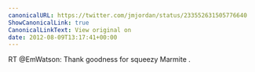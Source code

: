 ```yaml
---
canonicalURL: https://twitter.com/jmjordan/status/233552631505776640
ShowCanonicalLink: true
CanonicalLinkText: View original on
date: 2012-08-09T13:17:41+00:00
---
```

RT @EmWatson: Thank goodness for squeezy Marmite .